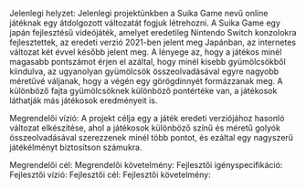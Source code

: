 Jelenlegi helyzet:
Jelenlegi projektünkben a Suika Game nevű online játéknak egy átdolgozott változatát fogjuk létrehozni. A Suika Game egy japán fejlesztésű videójáték, amelyet eredetileg Nintendo Switch konzolokra fejlesztettek, az eredeti verzió 2021-ben jelent meg Japánban, az internetes változat két évvel később jelent meg. A lényege az, hogy a játékos minél magasabb pontszámot érjen el azáltal, hogy minél kisebb gyümölcsökből kiindulva, az ugyanolyan gyümölcsök összeolvadásával egyre nagyobb méretűvé váljanak, hogy a végén egy görögdinnyét formázzanak meg. A különböző fajta gyümölcsöknek különböző pontértéke van, a játékosok láthatják más játékosok eredményeit is.

Megrendelői vízió:
A projekt célja egy a játék eredeti verziójához hasonló változat elkészítése, ahol a játékosok különböző színű és méretű golyók összeolvadásával szerezzenek minél több pontot, és ezáltal egy nagyszerű játékélményt biztosítson számukra.

Megrendelői cél:
Megrendelői követelmény:
Fejlesztői igényspecifikáció:
Fejlesztői vízió:
Fejlesztői cél:
Fejlesztői követelmény:
